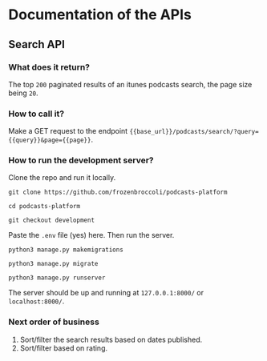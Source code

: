 # Documentation of the APIs

## Search API

### What does it return?

The top `200` paginated results of an itunes
podcasts search, the page size being `20`.

### How to call it?

Make a GET request to the endpoint `{{base_url}}/podcasts/search/?query={{query}}&page={{page}}`.

### How to run the development server?

Clone the repo and run it locally.

```commandline
git clone https://github.com/frozenbroccoli/podcasts-platform

cd podcasts-platform

git checkout development
```

Paste the `.env` file (yes) here. Then run the server.

```commandline
python3 manage.py makemigrations

python3 manage.py migrate

python3 manage.py runserver
```

The server should be up and running at `127.0.0.1:8000/` or `localhost:8000/`.

### Next order of business

1. Sort/filter the search results based on dates published.
2. Sort/filter based on rating.
